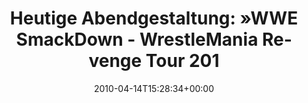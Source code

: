 ---
retweeted: false
source: <a href="http://twitter.com" rel="nofollow">Twitter Web Client</a>
entities:
  hashtags: []
  symbols: []
  user_mentions: []
  urls: []
display_text_range:
- '0'
- '116'
favorite_count: '0'
id_str: '12169015412'
truncated: false
retweet_count: '0'
id: '12169015412'
created_at: Wed Apr 14 15:28:34 +0000 2010
favorited: false
full_text: 'Heutige Abendgestaltung: »WWE SmackDown - WrestleMania Revenge Tour 2010«
  in Oberhausen. Ich dulde keine Rückfragen.'
lang: de
tags:
- pesos/twitter
date: '2010-04-14T15:28:34+00:00'
src: https://twitter.com/bascht/status/12169015412
original_url: https://twitter.com/bascht/status/12169015412
type: twitter_tweet
text: 'Heutige Abendgestaltung: »WWE SmackDown - WrestleMania Revenge Tour 2010« in
  Oberhausen. Ich dulde keine Rückfragen.'
title: 'Heutige Abendgestaltung: »WWE SmackDown - WrestleMania Revenge Tour 201'

---